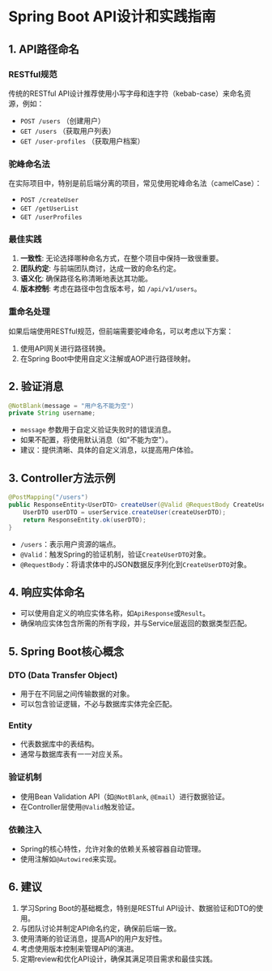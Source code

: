 # Spring Boot API设计和实践指南

## 1. API路径命名

### RESTful规范
传统的RESTful API设计推荐使用小写字母和连字符（kebab-case）来命名资源，例如：
- `POST /users` （创建用户）
- `GET /users` （获取用户列表）
- `GET /user-profiles` （获取用户档案）

### 驼峰命名法
在实际项目中，特别是前后端分离的项目，常见使用驼峰命名法（camelCase）：
- `POST /createUser`
- `GET /getUserList`
- `GET /userProfiles`

### 最佳实践
1. **一致性**: 无论选择哪种命名方式，在整个项目中保持一致很重要。
2. **团队约定**: 与前端团队商讨，达成一致的命名约定。
3. **语义化**: 确保路径名称清晰地表达其功能。
4. **版本控制**: 考虑在路径中包含版本号，如 `/api/v1/users`。

### 重命名处理
如果后端使用RESTful规范，但前端需要驼峰命名，可以考虑以下方案：
1. 使用API网关进行路径转换。
2. 在Spring Boot中使用自定义注解或AOP进行路径映射。

## 2. 验证消息

```java
@NotBlank(message = "用户名不能为空")
private String username;
```

- `message` 参数用于自定义验证失败时的错误消息。
- 如果不配置，将使用默认消息（如"不能为空"）。
- 建议：提供清晰、具体的自定义消息，以提高用户体验。

## 3. Controller方法示例

```java
@PostMapping("/users")
public ResponseEntity<UserDTO> createUser(@Valid @RequestBody CreateUserDTO createUserDTO) {
    UserDTO userDTO = userService.createUser(createUserDTO);
    return ResponseEntity.ok(userDTO);
}
```

- `/users`：表示用户资源的端点。
- `@Valid`：触发Spring的验证机制，验证`CreateUserDTO`对象。
- `@RequestBody`：将请求体中的JSON数据反序列化到`CreateUserDTO`对象。

## 4. 响应实体命名

- 可以使用自定义的响应实体名称，如`ApiResponse`或`Result`。
- 确保响应实体包含所需的所有字段，并与Service层返回的数据类型匹配。

## 5. Spring Boot核心概念

### DTO (Data Transfer Object)
- 用于在不同层之间传输数据的对象。
- 可以包含验证逻辑，不必与数据库实体完全匹配。

### Entity
- 代表数据库中的表结构。
- 通常与数据库表有一一对应关系。

### 验证机制
- 使用Bean Validation API（如`@NotBlank`, `@Email`）进行数据验证。
- 在Controller层使用`@Valid`触发验证。

### 依赖注入
- Spring的核心特性，允许对象的依赖关系被容器自动管理。
- 使用注解如`@Autowired`来实现。

## 6. 建议

1. 学习Spring Boot的基础概念，特别是RESTful API设计、数据验证和DTO的使用。
2. 与团队讨论并制定API命名约定，确保前后端一致。
3. 使用清晰的验证消息，提高API的用户友好性。
4. 考虑使用版本控制来管理API的演进。
5. 定期review和优化API设计，确保其满足项目需求和最佳实践。
